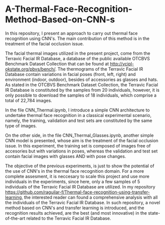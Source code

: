 # A-Thermal-Face-Recognition-Method-Based-on-CNN-s
In this repository, I present an approach to carry out thermal face recognition using CNN's. The main contribution of this method is in the treatment of the facial occlusion issue.

The facial thermal images utilized in the present project, come from the Terravic Facial IR Database, a database of the public available OTCBVS Benchmark Dataset Collection that can be found at http://vcipl-okstate.org/pbvs/bench/. The thermograms of the Terravic Facial IR Database contain variations in facial poses (front, left, right) and environment (indoor, outdoor), besides of accessories as glasses and hats. As stated in the OTCBVS Benchmark Dataset Collection, the Terravic Facial IR Database is constituted by the samples from 20 individuals, however, it is only possible to download the samples of 18 individuals, which comprise a total of 22,784 images.

In the file CNN_Thermal.ipynb, I introduce a simple CNN architecture to undertake thermal face recognition in a classical experimental scenario, namely, the training, validation and test sets are constituted by the same type of images.

On the other side, in the file CNN_Thermal_Glasses.ipynb, another simple CNN model is presented, whose aim is the treatment of the facial occlusion issue. In this experiment, the training set is composed of images free of accesories but with variations in poses, whereas the validation and test set contain facial images with glasses AND with pose changes.

The objective of the previous experiments, is just to show the potential of the use of CNN's in the thermal face recognition domain. For a more complete assesment, it is neccesary to scale this project and use more individuals in the experiments, since here, only a few samples of 5 individuals of the Terravic Facial IR Database are utilized. In my repository https://github.com/raguilar-f/Thermal-face-recognition-using-transfer-learning, the interested reader can found a comprehensive analysis with all the individuals of the Terravic Facial IR Database. In such repository, a novel method based on CNN's and transfer learning is introduced, and the recognition results achieved, are the best (and most innovative) in the state-of-the-art related to the Terravic Facial IR Database.

